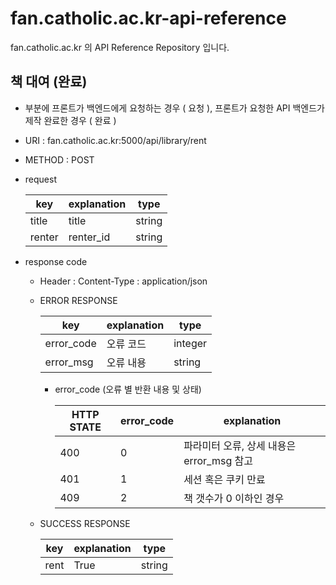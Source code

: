 # fan.catholic.ac.kr-api-reference
fan.catholic.ac.kr 의 API Reference Repository 입니다.

## 책 대여 (완료)
-  부분에 프론트가 백엔드에게 요청하는 경우 ( 요청 ), 프론트가 요청한 API 백엔드가 제작 완료한 경우 ( 완료 )
- URI : fan.catholic.ac.kr:5000/api/library/rent
- METHOD : POST
- request

    | key | explanation | type |
    |--- |--- |--- |
    | title | title | string |
    | renter | renter_id | string |
    

- response code
    - Header :
        Content-Type : application/json
    - ERROR RESPONSE
    
        |    key   | explanation |   type  |
        | -------- | ----------- |-------- |
        |error_code| 오류 코드     | integer | 
        |error_msg | 오류 내용  | string  |
        
        - error_code (오류 별 반환 내용 및 상태)
        
            | HTTP STATE | error_code | explanation |
            |----------- | ---------- | ----------- |
            | 400 |0| 파라미터 오류, 상세 내용은 error_msg 참고 |
            | 401 |1| 세션 혹은 쿠키 만료 |
            | 409 |2| 책 갯수가 0 이하인 경우 |

    
    - SUCCESS RESPONSE
    
        | key | explanation | type |
        |--- |--- |--- |
        | rent | True | string |
        

